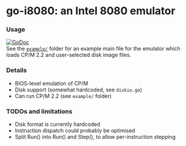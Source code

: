 # go-i8080: an Intel 8080 emulator

### Usage
[![GoDoc](https://godoc.org/github.com/GinjaNinja32/go-i8080?status.svg)](https://godoc.org/github.com/GinjaNinja32/go-i8080)  
See the [`example/`](https://github.com/GinjaNinja32/go-i8080/tree/master/example) folder for an example main file for the emulator which loads CP/M 2.2 and user-selected disk image files.

### Details
- BIOS-level emulation of CP/M
- Disk support (somewhat hardcoded, see `diskio.go`)
- Can run CP/M 2.2 (see `example/` folder)

### TODOs and limitations
- Disk format is currently hardcoded
- Instruction dispatch could probably be optimised
- Split Run() into Run() and Step(), to allow per-instruction stepping
